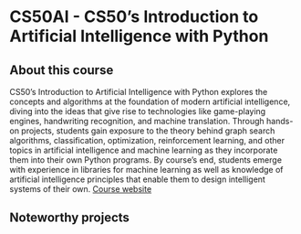 # CS50AI - CS50’s Introduction to Artificial Intelligence with Python

## About this course

CS50’s Introduction to Artificial Intelligence with Python explores the concepts and algorithms at the foundation of modern artificial intelligence, diving into the ideas that give rise to technologies like game-playing engines, handwriting recognition, and machine translation. Through hands-on projects, students gain exposure to the theory behind graph search algorithms, classification, optimization, reinforcement learning, and other topics in artificial intelligence and machine learning as they incorporate them into their own Python programs. By course’s end, students emerge with experience in libraries for machine learning as well as knowledge of artificial intelligence principles that enable them to design intelligent systems of their own. [Course website](https://pll.harvard.edu/course/cs50s-introduction-artificial-intelligence-python)

## Noteworthy projects

